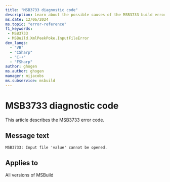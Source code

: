 ```yaml
---
title: "MSB3733 diagnostic code"
description: Learn about the possible causes of the MSB3733 build error, and get troubleshooting tips.
ms.date: 12/06/2024
ms.topic: "error-reference"
f1_keywords:
 - MSB3733
 - MSBuild.XmlPeekPoke.InputFileError
dev_langs:
  - "VB"
  - "CSharp"
  - "C++"
  - "FSharp"
author: ghogen
ms.author: ghogen
manager: mijacobs
ms.subservice: msbuild
---
```


# MSB3733 diagnostic code

<!-- :::ErrorDefinitionDescription::: -->
<!-- :::editable-content name="introDescription"::: -->
This article describes the MSB3733 error code.
<!-- :::editable-content-end::: -->

## Message text

`MSB3733: Input file 'value' cannot be opened.`

<!-- :::editable-content name="postOutputDescription"::: -->
<!--
{StrBegin="MSB3733: "}
-->
<!-- :::editable-content-end::: -->
<!-- :::ErrorDefinitionDescription-end::: -->

## Applies to

All versions of MSBuild
